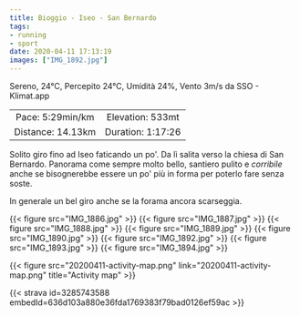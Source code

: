 ```yaml
---
title: Bioggio - Iseo - San Bernardo
tags:
- running
- sport
date: 2020-04-11 17:13:19
images: ["IMG_1892.jpg"]
---
```


Sereno, 24°C, Percepito 24°C, Umidità 24%, Vento 3m/s da SSO - Klimat.app

| | |
| :-: | :-: |
| Pace: 5:29min/km | Elevation: 533mt |
| Distance: 14.13km | Duration: 1:17:26 |

Solito giro fino ad Iseo faticando un po'. Da lì salita verso la chiesa di San Bernardo.
Panorama come sempre molto bello, santiero pulito e _corribile_ anche se bisognerebbe essere un po' più in forma per poterlo fare senza soste.

In generale un bel giro anche se la forama ancora scarseggia.


{{< figure src="IMG_1886.jpg" >}}
{{< figure src="IMG_1887.jpg" >}}
{{< figure src="IMG_1888.jpg" >}}
{{< figure src="IMG_1889.jpg" >}}
{{< figure src="IMG_1890.jpg" >}}
{{< figure src="IMG_1892.jpg" >}}
{{< figure src="IMG_1893.jpg" >}}
{{< figure src="IMG_1894.jpg" >}}


{{< figure src="20200411-activity-map.png" link="20200411-activity-map.png" title="Activity map" >}}


{{< strava id=3285743588 embedId=636d103a880e36fda1769383f79bad0126ef59ac >}}
